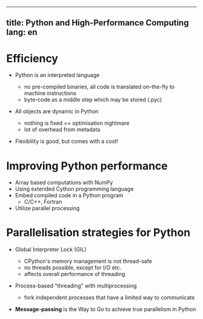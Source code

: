 <!--
SPDX-FileCopyrightText: 2019 CSC - IT Center for Science Ltd. <www.csc.fi>

SPDX-License-Identifier: CC-BY-NC-SA-4.0
-->

---
title:  Python and High-Performance Computing
lang:   en
---

# Efficiency

- Python is an interpreted language
    - no pre-compiled binaries, all code is translated on-the-fly to
      machine instructions
    - byte-code as a middle step which may be stored (.pyc)

- All objects are dynamic in Python
    - nothing is fixed == optimisation nightmare
    - lot of overhead from metadata

- Flexibility is good, but comes with a cost!


# Improving Python performance

- Array based computations with NumPy
- Using extended Cython programming language
- Embed compiled code in a Python program
    - C/C++, Fortran
- Utilize parallel processing


# Parallelisation strategies for Python

- Global Interpreter Lock (GIL)
    - CPython's memory management is not thread-safe
    - no threads possible, except for I/O etc.
    - affects overall performance of threading

- Process-based "threading" with multiprocessing
    - fork independent processes that have a limited way to communicate

- **Message-passing** is the Way to Go to achieve true parallelism in Python
